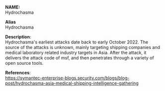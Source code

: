 **NAME:**  
Hydrochasma


**Alias**  
Hydrochasma


**Description**:   
Hydrochasma's earliest attacks date back to early October 2022. The source of the attacks is unknown, mainly targeting shipping companies and medical laboratory related industry targets in Asia. After the attack, it delivers the attack code of msf, and then penetrates through a variety of open source tools.


**References**:  
https://symantec-enterprise-blogs.security.com/blogs/blog-post/hydrochasma-asia-medical-shipping-intelligence-gathering